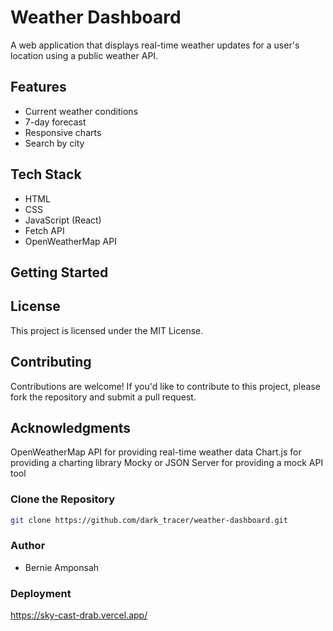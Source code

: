 # Weather Dashboard

A web application that displays real-time weather updates for a user's location using a public weather API.

## Features

* Current weather conditions
* 7-day forecast
* Responsive charts
* Search by city

## Tech Stack

* HTML
* CSS
* JavaScript (React)
* Fetch API
* OpenWeatherMap API

## Getting Started

## License

This project is licensed under the MIT License.

## Contributing
Contributions are welcome! If you'd like to contribute to this project, please fork the repository and submit a pull request.

## Acknowledgments
OpenWeatherMap API for providing real-time weather data
Chart.js for providing a charting library
Mocky or JSON Server for providing a mock API tool

### Clone the Repository

```bash
git clone https://github.com/dark_tracer/weather-dashboard.git
```

### Author
* Bernie Amponsah

### Deployment
https://sky-cast-drab.vercel.app/
